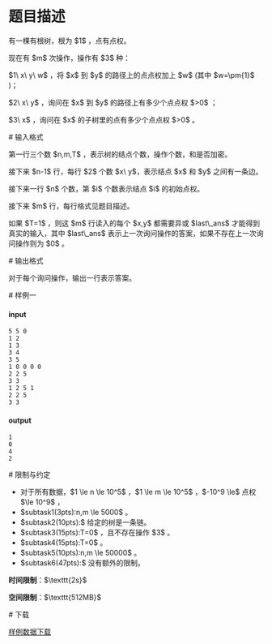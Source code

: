 # 题目描述

<p>有一棵有根树，根为 $1$ ，点有点权。</p>
<p>现在有 $m$ 次操作，操作有 $3$ 种：</p>
<p>$1\ x\ y\ w$ ，将 $x$ 到 $y$ 的路径上的点点权加上 $w$ (其中 $w=\pm{1}$ )；</p>
<p>$2\ x\ y$ ，询问在 $x$ 到 $y$ 的路径上有多少个点点权 $&gt;0$ ；</p>
<p>$3\ x$ ，询问在 $x$ 的子树里的点有多少个点点权 $&gt;0$ 。</p>
# 输入格式


<p>第一行三个数 $n,m,T$ ，表示树的结点个数，操作个数，和是否加密。</p>
<p>接下来 $n-1$ 行，每行 $2$ 个数 $x\ y$，表示结点 $x$ 和 $y$ 之间有一条边。</p>
<p>接下来一行 $n$ 个数，第 $i$ 个数表示结点 $i$ 的初始点权。</p>
<p>接下来 $m$ 行，每行格式见题目描述。</p>
<p>如果 $T=1$ ，则这 $m$ 行读入的每个 $x,y$  都需要异或 $last\_ans$ 才能得到真实的输入，其中 $last\_ans$ 表示上一次询问操作的答案，如果不存在上一次询问操作则为 $0​$ 。</p>
# 输出格式


<p>对于每个询问操作，输出一行表示答案。</p>
# 样例一


<h4>input</h4>
<pre><code>5 5 0
1 2
1 3
3 4
3 5
1 0 0 0 0
2 2 5
3 3
1 2 5 1
2 2 5
3 3</code></pre>
<h4>output</h4>
<pre><code>1
0
4
2</code></pre>
# 限制与约定


<ul><li>对于所有数据，$1 \le n \le 10^5$ ，$1 \le m \le 10^5$ ，$-10^9 \le$ 点权 $\le 10^9$ ，</li>
<li>$subtask1(3pts):n,m \le 5000$ 。</li>
<li>$subtask2(10pts):$ 给定的树是一条链。</li>
<li>$subtask3(15pts):T=0$ ，且不存在操作 $3​$ 。</li>
<li>$subtask4(15pts):T=0$ 。</li>
<li>$subtask5(10pts):n,m \le 50000$ 。</li>
<li>$subtask6(47pts):$ 没有额外的限制。</li>
</ul><p><strong>时间限制</strong>：$\texttt{2s}$</p>
<p><strong>空间限制</strong>：$\texttt{512MB}$</p>
# 下载


<p><a href="/download.php?type=problem&amp;id=435">样例数据下载</a></p>

